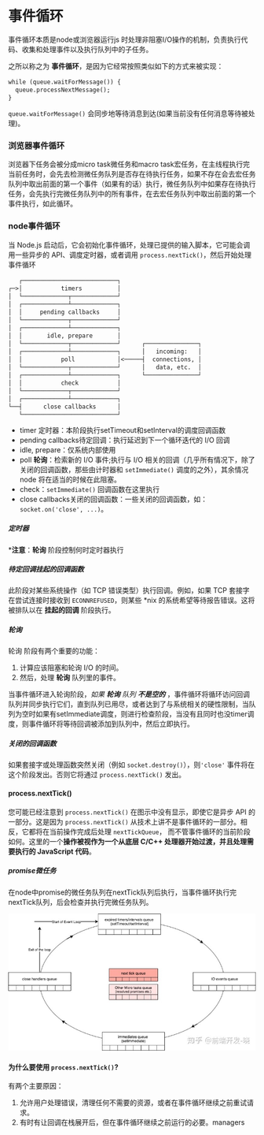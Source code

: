 # 事件循环

事件循环本质是node或浏览器运行js 时处理非阻塞I/O操作的机制，负责执行代码、收集和处理事件以及执行队列中的子任务。

之所以称之为 **事件循环**，是因为它经常按照类似如下的方式来被实现：

```
while (queue.waitForMessage()) {
  queue.processNextMessage();
}
```

`queue.waitForMessage()` 会同步地等待消息到达(如果当前没有任何消息等待被处理)。



### 浏览器事件循环

浏览器下任务会被分成micro task微任务和macro task宏任务，在主线程执行完当前任务时，会先去检测微任务队列是否存在待执行任务，如果不存在会去宏任务队列中取出前面的第一个事件（如果有的话）执行，微任务队列中如果存在待执行任务，会先执行完微任务队列中的所有事件，在去宏任务队列中取出前面的第一个事件执行，如此循环。

### node事件循环

当 Node.js 启动后，它会初始化事件循环，处理已提供的输入脚本，它可能会调用一些异步的 API、调度定时器，或者调用 `process.nextTick()`，然后开始处理事件循环

```
   ┌───────────────────────────┐
┌─>│           timers          │
│  └─────────────┬─────────────┘
│  ┌─────────────┴─────────────┐
│  │     pending callbacks     │
│  └─────────────┬─────────────┘
│  ┌─────────────┴─────────────┐
│  │       idle, prepare       │
│  └─────────────┬─────────────┘      ┌───────────────┐
│  ┌─────────────┴─────────────┐      │   incoming:   │
│  │           poll            │<─────┤  connections, │
│  └─────────────┬─────────────┘      │   data, etc.  │
│  ┌─────────────┴─────────────┐      └───────────────┘
│  │           check           │
│  └─────────────┬─────────────┘
│  ┌─────────────┴─────────────┐
└──┤      close callbacks      │
   └───────────────────────────┘
```

* timer 定时器：本阶段执行setTimeout和setInterval的调度回调函数
* pending callbacks待定回调：执行延迟到下一个循环迭代的 I/O 回调
* idle, prepare：仅系统内部使用
* poll **轮询**：检索新的 I/O 事件;执行与 I/O 相关的回调（几乎所有情况下，除了关闭的回调函数，那些由计时器和 `setImmediate()` 调度的之外），其余情况 node 将在适当的时候在此阻塞。
* check：`setImmediate()` 回调函数在这里执行
* close callbacks关闭的回调函数：一些关闭的回调函数，如：`socket.on('close', ...)`。

##### 定时器

***注意**：**轮询** 阶段控制何时定时器执行

##### 待定回调挂起的回调函数

此阶段对某些系统操作（如 TCP 错误类型）执行回调。例如，如果 TCP 套接字在尝试连接时接收到 `ECONNREFUSED`，则某些 *nix 的系统希望等待报告错误。这将被排队以在 **挂起的回调** 阶段执行。

##### 轮询

轮询 阶段有两个重要的功能：

1. 计算应该阻塞和轮询 I/O 的时间。
2. 然后，处理 **轮询** 队列里的事件。

当事件循环进入轮询阶段，*如果 **轮询** 队列 **不是空的*** ，事件循环将循环访问回调队列并同步执行它们，直到队列已用尽，或者达到了与系统相关的硬性限制，当队列为空时如果有setImmediate调度，则进行检查阶段，当没有且同时也没timer调度，则事件循环将等待回调被添加到队列中，然后立即执行。

#####  关闭的回调函数

如果套接字或处理函数突然关闭（例如 `socket.destroy()`），则`'close'` 事件将在这个阶段发出。否则它将通过 `process.nextTick()` 发出。

#### process.nextTick()

您可能已经注意到 `process.nextTick()` 在图示中没有显示，即使它是异步 API 的一部分。这是因为 `process.nextTick()` 从技术上讲不是事件循环的一部分。相反，它都将在当前操作完成后处理 `nextTickQueue`， 而不管事件循环的当前阶段如何。这里的一个**操作被视作为一个从底层 C/C++ 处理器开始过渡，并且处理需要执行的 JavaScript 代码**。

##### promise微任务

在node中promise的微任务队列在nextTick队列后执行，当事件循环执行完nextTick队列，后会检查并执行完微任务队列。

![node_micro](../source/node_micro_task.jpg)

#### 为什么要使用 `process.nextTick()`?

 有两个主要原因：

1. 允许用户处理错误，清理任何不需要的资源，或者在事件循环继续之前重试请求。
2. 有时有让回调在栈展开后，但在事件循环继续之前运行的必要。managers